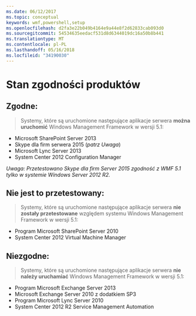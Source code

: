 ```yaml
---
ms.date: 06/12/2017
ms.topic: conceptual
keywords: wmf,powershell,setup
ms.openlocfilehash: d2fa3e22b049b4164e9a44e8f2d62833cab093d0
ms.sourcegitcommit: 54534635eedacf531d8d6344019dc16a50b8b441
ms.translationtype: MT
ms.contentlocale: pl-PL
ms.lasthandoff: 05/16/2018
ms.locfileid: "34190030"
---
```

# <a name="product-compatibility-status"></a>Stan zgodności produktów

## <a name="compatible"></a>Zgodne:
> Systemy, które są uruchomione następujące aplikacje serwera **można uruchomić** Windows Management Framework w wersji 5.1:

- Microsoft SharePoint Server 2013
- Skype dla firm serwera 2015 (_patrz Uwaga_)
- Microsoft Lync Server 2013
- System Center 2012 Configuration Manager

_Uwaga: Przetestowano Skype dla firm Server 2015 zgodność z WMF 5.1 tylko w systemie Windows Server 2012 R2._

## <a name="not-tested"></a>Nie jest to przetestowany:
> Systemy, które są uruchomione następujące aplikacje serwera **nie zostały przetestowane** względem systemu Windows Management Framework w wersji 5.1:

- Program Microsoft SharePoint Server 2010
- System Center 2012 Virtual Machine Manager

## <a name="incompatible"></a>Niezgodne:
> Systemy, które są uruchomione następujące aplikacje serwera **nie należy uruchamiać** Windows Management Framework w wersji 5.1:

- Program Microsoft Exchange Server 2013
- Microsoft Exchange Server 2010 z dodatkiem SP3
- Program Microsoft Lync Server 2010
- System Center 2012 R2 Service Management Automation
